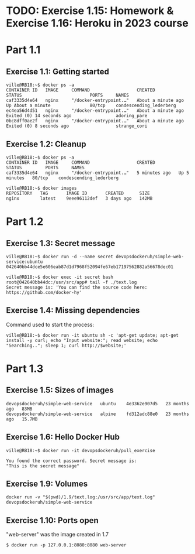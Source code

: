 # TODO: Exercise 1.15: Homework & Exercise 1.16: Heroku in 2023 course

# Part 1.1

## Exercise 1.1: Getting started
``` 
ville@RB18:~$ docker ps -a
CONTAINER ID   IMAGE     COMMAND                  CREATED              STATUS                          PORTS     NAMES
caf3335d4e64   nginx     "/docker-entrypoint.…"   About a minute ago   Up About a minute               80/tcp    condescending_lederberg
ec4ea56d4d51   nginx     "/docker-entrypoint.…"   About a minute ago   Exited (0) 14 seconds ago                 adoring_pare
0bc8dff0ae2f   nginx     "/docker-entrypoint.…"   About a minute ago   Exited (0) 8 seconds ago                  strange_cori 
```
## Exercise 1.2: Cleanup
````
ville@RB18:~$ docker ps -a
CONTAINER ID   IMAGE     COMMAND                  CREATED         STATUS         PORTS     NAMES
caf3335d4e64   nginx     "/docker-entrypoint.…"   5 minutes ago   Up 5 minutes   80/tcp    condescending_lederberg

ville@RB18:~$ docker images
REPOSITORY   TAG       IMAGE ID       CREATED      SIZE
nginx        latest    9eee96112def   3 days ago   142MB
````

# Part 1.2
## Exercise 1.3: Secret message
```
ville@RB18:~$ docker run -d --name secret devopsdockeruh/simple-web-service:ubuntu
042640bb44dce5e606eab87d1d7968f52094fe67eb17197562882a56678dec01

ville@RB18:~$ docker exec -it secret bash
root@042640bb44dc:/usr/src/app# tail -f ./text.log
Secret message is: 'You can find the source code here: https://github.com/docker-hy'
```

## Exercise 1.4: Missing dependencies
Command used to start the process:
```
ville@RB18:~$ docker run -it ubuntu sh -c 'apt-get update; apt-get install -y curl; echo "Input website:"; read website; echo "Searching.."; sleep 1; curl http://$website;'
```

# Part 1.3
## Exercise 1.5: Sizes of images
```
devopsdockeruh/simple-web-service   ubuntu    4e3362e907d5   23 months ago   83MB
devopsdockeruh/simple-web-service   alpine    fd312adc88e0   23 months ago   15.7MB
```

## Exercise 1.6: Hello Docker Hub
```
ville@RB18:~$ docker run -it devopsdockeruh/pull_exercise

You found the correct password. Secret message is:
"This is the secret message"
```

## Exercise 1.9: Volumes
```
docker run -v "$(pwd)/1.9/text.log:/usr/src/app/text.log" devopsdockeruh/simple-web-service
```

## Exercise 1.10: Ports open
"web-server" was the image created in 1.7
```
$ docker run -p 127.0.0.1:8080:8080 web-server
```